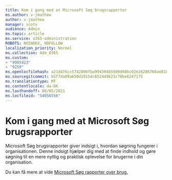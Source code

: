 ```yaml
---
title: Kom i gang med at Microsoft Søg brugsrapporter
ms.author: v-jmathew
author: v-jmathew
manager: scotv
audience: Admin
ms.topic: article
ms.service: o365-administration
ROBOTS: NOINDEX, NOFOLLOW
localization_priority: Normal
ms.collection: Adm_O365
ms.custom:
- "9005423"
- "9259"
ms.openlocfilehash: a21d476cc5742880fba994304b59d0d08bc02e26286760ae8181b97877144e25
ms.sourcegitcommit: b5f7da89a650d2915dc652449623c78be6247175
ms.translationtype: MT
ms.contentlocale: da-DK
ms.lasthandoff: 08/05/2021
ms.locfileid: "54056556"
---
```

# <a name="get-started-with-using-microsoft-search-usage-reports"></a>Kom i gang med at Microsoft Søg brugsrapporter

Microsoft Søg brugsrapporter giver indsigt i, hvordan søgning fungerer i organisationen. Denne indsigt hjælper dig med at finde indhold og gøre søgning til en mere nyttig og praktisk oplevelse for brugerne i din organisation.

Du kan få mere at vide [Microsoft Søg rapporter over brug.](https://go.microsoft.com/fwlink/?linkid=2152048)
